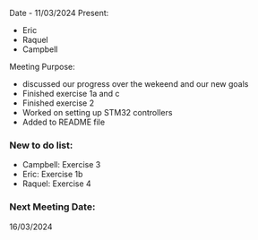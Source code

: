 Date - 11/03/2024
Present:
- Eric
- Raquel
- Campbell

Meeting Purpose:
- discussed our progress over the wekeend and our new goals
- Finished exercise 1a and c
- Finished exercise 2
- Worked on setting up STM32 controllers
- Added to README file

### New to do list:
- Campbell: Exercise 3
- Eric: Exercise 1b
- Raquel: Exercise 4

### Next Meeting Date:
16/03/2024
